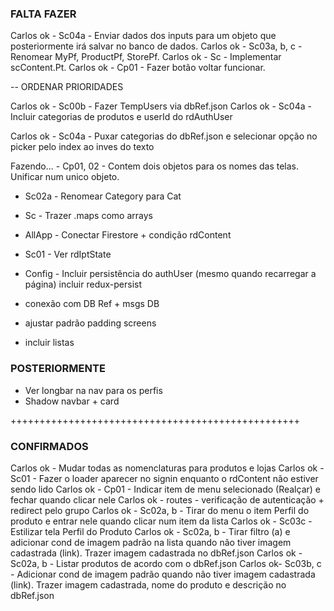 ### FALTA FAZER

Carlos ok - Sc04a - Enviar dados dos inputs para um objeto que posteriormente irá salvar no banco de dados.
Carlos ok - Sc03a, b, c - Renomear MyPf, ProductPf, StorePf.
Carlos ok - Sc - Implementar scContent.Pt.
Carlos ok - Cp01 - Fazer botão voltar funcionar.

-- ORDENAR PRIORIDADES

Carlos ok - Sc00b - Fazer TempUsers via dbRef.json
Carlos ok - Sc04a - Incluir categorias de produtos e userId do rdAuthUser

Carlos ok - Sc04a - Puxar categorias do dbRef.json e selecionar opção no picker pelo index ao inves do texto

Fazendo... - Cp01, 02 - Contem dois objetos para os nomes das telas. Unificar num unico objeto.

- Sc02a - Renomear Category para Cat
- Sc - Trazer .maps como arrays

- AllApp - Conectar Firestore + condição rdContent
- Sc01 - Ver rdIptState
- Config - Incluir persistência do authUser (mesmo quando recarregar a página) incluir redux-persist

- conexão com DB Ref + msgs DB
- ajustar padrão padding screens
- incluir listas

### POSTERIORMENTE

- Ver longbar na nav para os perfis
- Shadow navbar + card

++++++++++++++++++++++++++++++++++++++++++++++++++

### CONFIRMADOS

Carlos ok - Mudar todas as nomenclaturas para produtos e lojas
Carlos ok - Sc01 - Fazer o loader aparecer no signin enquanto o rdContent não estiver sendo lido
Carlos ok - Cp01 - Indicar item de menu selecionado (Realçar) e fechar quando clicar nele
Carlos ok - routes - verificação de autenticação + redirect pelo grupo
Carlos ok - Sc02a, b - Tirar do menu o item Perfil do produto e entrar nele quando clicar num item da lista
Carlos ok - Sc03c - Estilizar tela Perfil do Produto
Carlos ok - Sc02a, b - Tirar filtro (a) e adicionar cond de imagem padrão na lista quando não tiver imagem cadastrada (link). Trazer imagem cadastrada no dbRef.json
Carlos ok - Sc02a, b - Listar produtos de acordo com o dbRef.json
Carlos ok- Sc03b, c - Adicionar cond de imagem padrão quando não tiver imagem cadastrada (link). Trazer imagem cadastrada, nome do produto e descrição no dbRef.json
